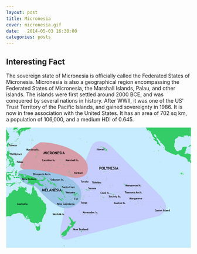 ```yaml
---
layout: post
title: Micronesia
cover: micronesia.gif
date:   2014-05-03 16:30:00
categories: posts
---
```


## Interesting Fact

The sovereign state of Micronesia is officially called the Federated States of Micronesia. Micronesia is also a geographical region encompassing the Federated States of Micronesia, the Marshall Islands, Palau, and other islands. The islands were first settled around 2000 BCE, and was conquered by several nations in history. After WWII, it was one of the US' Trust Territory of the Pacific Islands, and gained sovereignty in 1986. It is now in free association with the United States. It has an area of 702 sq km, a population of 106,000, and a medium HDI of 0.645. 



![Culture Regions](/images/nesiaregions.jpg)